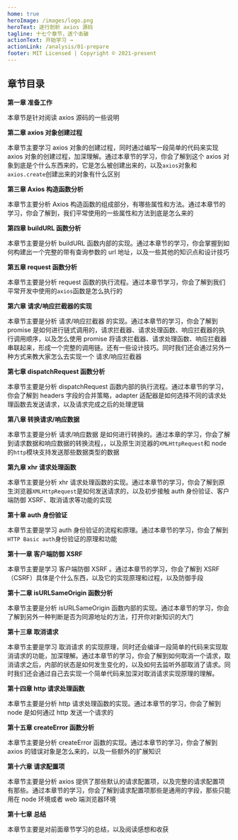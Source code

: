 ```yaml
---
home: true
heroImage: /images/logo.png
heroText: 逐行剖析 axios 源码
tagline: 十七个章节，逐个击破
actionText: 开始学习 →
actionLink: /analysis/01-prepare
footer: MIT Licensed | Copyright © 2021-present
---
```


## 章节目录

**第一章 准备工作**

本章节是针对阅读 axios 源码的一些说明

**第二章 axios 对象创建过程**

本章节主要学习 axios 对象的创建过程，同时通过编写一段简单的代码来实现 axios 对象的创建过程，加深理解。通过本章节的学习，你会了解到这个 axios 对象到底是个什么东西来的，它是怎么被创建出来的，以及`axios`对象和`axios.create`创建出来的对象有什么区别

**第三章 Axios 构造函数分析**

本章节主要分析 Axios 构造函数的组成部分，有哪些属性和方法。通过本章节的学习，你会了解到，我们平常使用的一些属性和方法到底是怎么来的

**第四章 buildURL 函数分析**

本章节主要是分析 buildURL 函数内部的实现。通过本章节的学习，你会掌握到如何构建出一个完整的带有查询参数的 url 地址，以及一些其他的知识点和设计技巧

**第五章 request 函数分析**

本章节主要是分析 request 函数的执行流程。通过本章节学习，你会了解到我们平常开发中使用的`axios`函数是怎么执行的

**第六章 请求/响应拦截器的实现**

本章节主要是分析 请求/响应拦截器 的实现。通过本章节的学习，你会了解到 promise 是如何进行链式调用的，请求拦截器、请求处理函数、响应拦截器的执行调用顺序，以及怎么使用 promise 将请求拦截器、请求处理函数、响应拦截器串联起来，形成一个完整的调用链。还有一些设计技巧。同时我们还会通过另外一种方式来教大家怎么去实现一个 请求/响应拦截器

**第七章 dispatchRequest 函数分析**

本章节主要是分析 dispatchRequest 函数内部的执行流程。通过本章节的学习，你会了解到 headers 字段的合并策略，adapter 适配器是如何选择不同的请求处理函数去发送请求，以及请求完成之后的处理逻辑

**第八章 转换请求/响应数据**

本章节主要是分析 请求/响应数据 是如何进行转换的。通过本章的学习，你会了解到请求数据和响应数据的转换流程，，以及原生浏览器的`XMLHttpRequest`和 node 的`http`模块支持发送那些数据类型的数据

**第九章 xhr 请求处理函数**

本章节主要是分析 xhr 请求处理函数的实现。通过本章节的学习，你会了解到原生浏览器`XMLHttpRequest`是如何发送请求的，以及初步接触 auth 身份验证、客户端防御 XSRF、取消请求等功能的实现

**第十章 auth 身份验证**

本章节主要是学习 auth 身份验证的流程和原理。通过本章节的学习，你会了解到`HTTP Basic auth`身份验证的原理和功能

**第十一章 客户端防御 XSRF**

本章节主要是学习 客户端防御 XSRF 。通过本章节的学习，你会了解到 XSRF（CSRF）具体是个什么东西，以及它的实现原理和过程，以及防御手段

**第十二章 isURLSameOrigin 函数分析**

本章节主要是分析 isURLSameOrigin 函数内部的实现。通过本章节的学习，你会了解到另外一种判断是否为同源地址的方法，打开你对新知识的大门

**第十三章 取消请求**

本章节主要是学习 取消请求 的实现原理，同时还会编译一段简单的代码来实现取消请求的功能，加深理解。通过本章节的学习，你会了解到如何取消一个请求，取消请求之后，内部的状态是如何发生变化的，以及如何去监听外部取消了请求。同时我们还会通过自己去实现一个简单代码来加深对取消请求实现原理的理解。

**第十四章 http 请求处理函数**

本章节主要是分析 http 请求处理函数的实现。通过本章节的学习，你会了解到 node 是如何通过 http 发送一个请求的

**第十五章 createError 函数分析**

本章节主要是分析 createError 函数的实现。通过本章节的学习，你会了解到 axios 的错误对象是怎么来的，以及一些额外的扩展知识

**第十六章 请求配置项**

本章节主要是分析 axios 提供了那些默认的请求配置项，以及完整的请求配置项有那些。通过本章节的学习，你会了解到请求配置项那些是通用的字段，那些只能用在 node 环境或者 web 端浏览器环境

**第十七章 总结**

本章节主要是对前面章节学习的总结，以及阅读感想和收获
